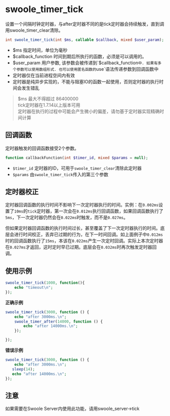 # swoole_timer_tick

设置一个间隔时钟定时器，与after定时器不同的是tick定时器会持续触发，直到调用swoole_timer_clear清除。

```php
int swoole_timer_tick(int $ms, callable $callback, mixed $user_param);
```

* $ms 指定时间，单位为毫秒
* $callback_function 时间到期后所执行的函数，必须是可以调用的。
* $user_param 用户参数, 该参数会被传递到`$callback_function`中. 如果有多个参数可以使用数组形式. 也可以使用匿名函数的`use`语法传递参数到回调函数中
* 定时器仅在当前进程空间内有效
* 定时器是纯异步实现的，不能与阻塞IO的函数一起使用，否则定时器的执行时间会发生错乱

>  $ms 最大不得超过 86400000  
> tick定时器在1.7.14以上版本可用  
> 定时器在执行的过程中可能会产生微小的偏差，请勿基于定时器实现精确时间计算  

回调函数
----
定时器触发的回调函数接受2个参数。

```php
function callbackFunction(int $timer_id, mixed $params = null);
```

* `$timer_id` 定时器的ID，可用于`swoole_timer_clear`清除此定时器
* `$params` 由`swoole_timer_tick`传入的第三个参数

定时器校正
----
定时器回调函数的执行时间不影响下一次定时器执行的时间。实例：在`0.002ms`设置了`10ms`的`tick`定时器，第一次会在`0.012ms`执行回调函数，如果回调函数执行了`5ms`，下一次定时器仍然会在`0.022ms`时触发，而不是`0.027ms`。

但如果定时器回调函数的执行时间过长，甚至覆盖了下一次定时器执行的时间。底层会进行时间校正，丢弃已过期的行为，在下一时间回调。如上面例子中`0.012ms`时的回调函数执行了`15ms`，本该在`0.022ms`产生一次定时回调。实际上本次定时器在`0.027ms`才返回，这时定时早已过期。底层会在`0.032ms`时再次触发定时器回调。

使用示例
----
```php
swoole_timer_tick(1000, function(){
    echo "timeout\n";
});
```
**正确示例**
```php
swoole_timer_tick(3000, function () {
    echo "after 3000ms.\n";
    swoole_timer_after(14000, function () {
        echo "after 14000ms.\n";
    });

});
```

**错误示例**
```php
swoole_timer_tick(3000, function () {
    echo "after 3000ms.\n";
   sleep(14);
   echo "after 14000ms.\n";
});
```


注意
----
如果需要在Swoole Server内使用此功能，请用swoole_server->tick
